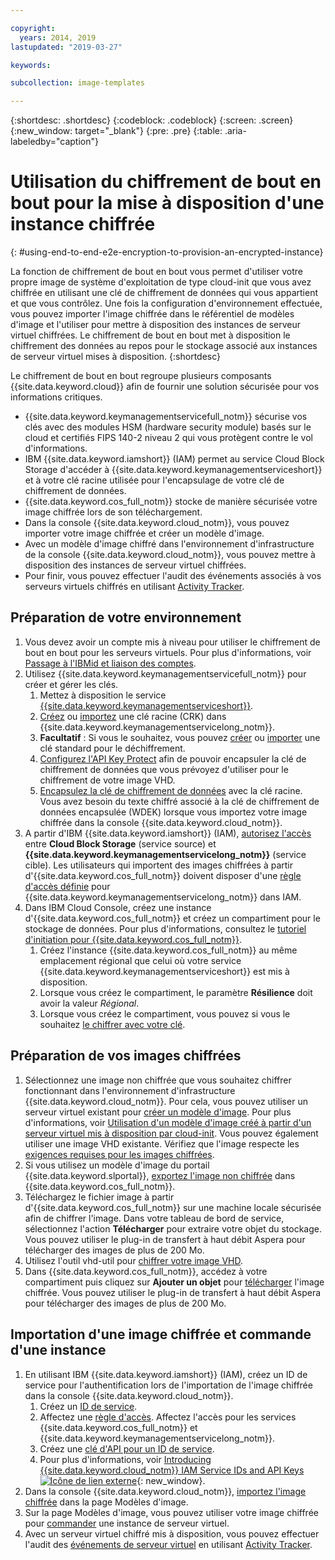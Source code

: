 ```yaml
---

copyright:
  years: 2014, 2019
lastupdated: "2019-03-27"

keywords:

subcollection: image-templates

---
```


{:shortdesc: .shortdesc}
{:codeblock: .codeblock}
{:screen: .screen}
{:new_window: target="_blank"}
{:pre: .pre}
{:table: .aria-labeledby="caption"}


# Utilisation du chiffrement de bout en bout pour la mise à disposition d'une instance chiffrée
{: #using-end-to-end-e2e-encryption-to-provision-an-encrypted-instance}

La fonction de chiffrement de bout en bout vous permet d'utiliser votre propre image de système d'exploitation de type cloud-init que vous avez chiffrée en utilisant une clé de chiffrement de données qui vous appartient et que vous contrôlez. Une fois la configuration d'environnement effectuée, vous pouvez importer l'image chiffrée dans le référentiel de modèles d'image et l'utiliser pour mettre à disposition des instances de serveur virtuel chiffrées. Le chiffrement de bout en bout met à disposition le chiffrement des données au repos pour le stockage associé aux instances de serveur virtuel mises à disposition.
{:shortdesc}

Le chiffrement de bout en bout regroupe plusieurs composants {{site.data.keyword.cloud}} afin de fournir une solution sécurisée pour vos informations critiques.

* {{site.data.keyword.keymanagementservicefull_notm}} sécurise vos clés avec des modules HSM (hardware security module) basés sur le cloud et certifiés FIPS 140-2 niveau 2 qui vous protègent contre le vol d'informations.
* IBM {{site.data.keyword.iamshort}} (IAM) permet au service Cloud Block Storage d'accéder à {{site.data.keyword.keymanagementserviceshort}} et à votre clé racine utilisée pour l'encapsulage de votre clé de chiffrement de données.
* {{site.data.keyword.cos_full_notm}} stocke de manière sécurisée votre image chiffrée lors de son téléchargement.
* Dans la console {{site.data.keyword.cloud_notm}}, vous pouvez importer votre image chiffrée et créer un modèle d'image.
* Avec un modèle d'image chiffré dans l'environnement d'infrastructure de la console {{site.data.keyword.cloud_notm}}, vous pouvez mettre à disposition des instances de serveur virtuel chiffrées. 
* Pour finir, vous pouvez effectuer l'audit des événements associés à vos serveurs virtuels chiffrés en utilisant [Activity Tracker](/docs/services/cloud-activity-tracker?topic=cloud-activity-tracker-activity_tracker_ov#activity_tracker_ov). 

## Préparation de votre environnement

1. Vous devez avoir un compte mis à niveau pour utiliser le chiffrement de bout en bout pour les serveurs virtuels. Pour plus d'informations, voir [Passage à l'IBMid et liaison des comptes](/docs/account/softlayerlink.html).
2. Utilisez {{site.data.keyword.keymanagementservicefull_notm}} pour créer et gérer les clés.
      1. Mettez à disposition le service [{{site.data.keyword.keymanagementserviceshort}}](/docs/services/key-protect?topic=key-protect-provision#provision).
      2. [Créez](/docs/services/key-protect?topic=key-protect-create-root-keys#create-root-keys) ou [importez](/docs/services/key-protect?topic=key-protect-import-root-keys#import-root-keys) une clé racine (CRK) dans {{site.data.keyword.keymanagementservicelong_notm}}.
      3. **Facultatif** : Si vous le souhaitez, vous pouvez [créer](/docs/services/key-protect?topic=key-protect-create-standard-keys#create-standard-keys) ou [importer](/docs/services/key-protect?topic=key-protect-import-standard-keys#import-standard-keys) une clé standard pour le déchiffrement.
      4. [Configurez l'API Key Protect](/docs/services/key-protect?topic=key-protect-set-up-api#set-up-api) afin de pouvoir encapsuler la clé de chiffrement de données que vous prévoyez d'utiliser pour le chiffrement de votre image VHD. 
      5. [Encapsulez la clé de chiffrement de données](/docs/services/key-protect/wrap-keys.html#wrap-keys) avec la clé racine. Vous avez besoin du texte chiffré associé à la clé de chiffrement de données encapsulée (WDEK) lorsque vous importez votre image chiffrée dans la console {{site.data.keyword.cloud_notm}}. 
3. A partir d'IBM {{site.data.keyword.iamshort}} (IAM), [autorisez l'accès](/docs/iam?topic=iam-serviceauth#create-auth) entre **Cloud Block Storage** (service source) et **{{site.data.keyword.keymanagementservicelong_notm}}** (service cible). Les utilisateurs qui importent des images chiffrées à partir d'{{site.data.keyword.cos_full_notm}} doivent disposer d'une [règle d'accès définie](/docs/iam?topic=iam-userroles#userroles) pour {{site.data.keyword.keymanagementservicelong_notm}} dans IAM.
4. Dans IBM Cloud Console, créez une instance d'{{site.data.keyword.cos_full_notm}} et créez un compartiment pour le stockage de données. Pour plus d'informations, consultez
le [tutoriel d'initiation pour {{site.data.keyword.cos_full_notm}}](/docs/services/cloud-object-storage?topic=cloud-object-storage-getting-started-tutorial). 
      1. Créez l'instance {{site.data.keyword.cos_full_notm}} au même emplacement régional que celui où votre service {{site.data.keyword.keymanagementserviceshort}} est mis à disposition.
      2. Lorsque vous créez le compartiment, le paramètre **Résilience** doit avoir la valeur _Régional_.
      3. Lorsque vous créez le compartiment, vous pouvez si vous le souhaitez [le chiffrer avec votre clé](/docs/services/cloud-object-storage/basics?topic=cloud-object-storage-sse-kp#sse-kp).   

## Préparation de vos images chiffrées

1. Sélectionnez une image non chiffrée que vous souhaitez chiffrer fonctionnant dans l'environnement d'infrastructure {{site.data.keyword.cloud_notm}}. Pour cela, vous pouvez utiliser un serveur virtuel existant pour [créer un modèle d'image](/docs/infrastructure/image-templates/docs/infrastructure/image-templates?topic=image-templates-creating-an-image-template#creating-an-image-template). Pour plus d'informations, voir [Utilisation d'un modèle d'image créé à partir d'un serveur virtuel mis à disposition par cloud-init](/docs/infrastructure/image-templates?topic=image-templates-provisioning-with-a-cloud-init-enabled-image#work-with-an-image-template-created-from-a-cloud-init-provisioned-virtual-server). Vous pouvez également utiliser une image VHD existante. Vérifiez que l'image respecte les [exigences requises pour les images chiffrées](/docs/infrastructure/image-templates?topic=image-templates-encrypted-image-reqs#encrypted-image-reqs).
2. Si vous utilisez un modèle d'image du portail {{site.data.keyword.slportal}}, [exportez l'image non chiffrée](/docs/infrastructure/image-templates?topic=image-templates-exporting-an-image-to-ibm-cloud-object-storage) dans {{site.data.keyword.cos_full_notm}}.
3. Téléchargez le fichier image à partir d'{{site.data.keyword.cos_full_notm}} sur une machine locale sécurisée afin de chiffrer l'image. Dans votre tableau de bord de service, sélectionnez l'action **Télécharger** pour extraire votre objet du stockage. Vous pouvez utiliser le plug-in de transfert à haut débit Aspera pour télécharger des images de plus de 200 Mo.
4. Utilisez l'outil vhd-util pour [chiffrer votre image VHD](/docs/infrastructure/image-templates?topic=image-templates-create-encrypted-image). 
5. Dans {{site.data.keyword.cos_full_notm}}, accédez à votre compartiment puis cliquez sur **Ajouter un objet** pour [télécharger](/docs/services/cloud-object-storage?topic=cloud-object-storage-upload-data#upload-data) l'image chiffrée. Vous pouvez utiliser le plug-in de transfert à haut débit Aspera pour télécharger des images de plus de 200 Mo.

## Importation d'une image chiffrée et commande d'une instance

1. En utilisant IBM {{site.data.keyword.iamshort}} (IAM), créez un ID de service pour l'authentification lors de l'importation de l'image chiffrée dans la console {{site.data.keyword.cloud_notm}}. 
      1. Créez un [ID de service](/docs/iam?topic=iam-serviceids#serviceids).
      2. Affectez une [règle d'accès](/docs/iam?topic=iam-serviceidpolicy#serviceidpolicy). Affectez l'accès pour les services {{site.data.keyword.cos_full_notm}} et {{site.data.keyword.keymanagementservicelong_notm}}.
      3. Créez une [clé d'API pour un ID de service](/docs/iam?topic=iam-serviceidapikeys#create_service_key).
      4. Pour plus d'informations, voir [Introducing {{site.data.keyword.cloud_notm}} IAM Service IDs and API Keys ![Icône de lien externe](../../icons/launch-glyph.svg "Icône de lien externe")](https://www.ibm.com/blogs/bluemix/2017/10/introducing-ibm-cloud-iam-service-ids-api-keys/){: new_window}.
2. Dans la console {{site.data.keyword.cloud_notm}}, [importez l'image chiffrée](/docs/infrastructure/image-templates?topic=image-templates-import-icos#import-icos) dans la page Modèles d'image. 
3. Sur la page Modèles d'image, vous pouvez utiliser votre image chiffrée pour [commander](/docs/infrastructure/image-templates?topic=image-templates-ordering-an-instance-from-an-image-template#ordering-an-instance-from-an-image-template) une instance de serveur virtuel.
4. Avec un serveur virtuel chiffré mis à disposition, vous pouvez effectuer l'audit des [événements de serveur virtuel](/docs/vsi?topic=virtual-servers-at_events#at_events) en utilisant [Activity Tracker](/docs/services/cloud-activity-tracker?topic=cloud-activity-tracker-activity_tracker_ov#activity_tracker_ov).
